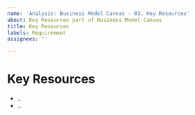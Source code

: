 ```yaml
---
name: 'Analysis: Business Model Canvas - 03. Key Resources'
about: Key Resources part of Business Model Canvas
title: Key Resources
labels: Requirement
assignees: ''

---
```


# Key Resources

- ..
- ..
